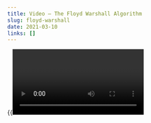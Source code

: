 ```yaml
---
title: Video — The Floyd Warshall Algorithm
slug: floyd-warshall
date: 2021-03-10
links: []
---
```


{{<Video slug="floyd-warshall" slides="y" transcript="y" >}}

